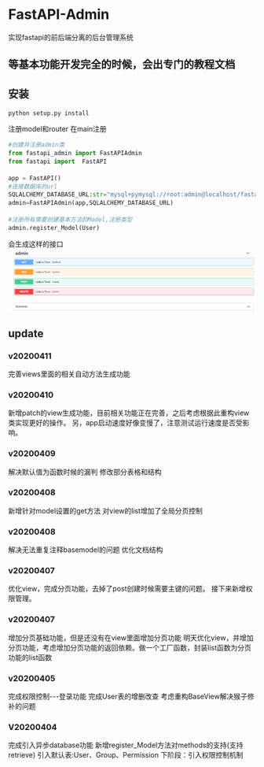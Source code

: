 # FastAPI-Admin
实现fastapi的前后端分离的后台管理系统
## 等基本功能开发完全的时候，会出专门的教程文档
## 安装
```shell script
python setup.py install
```
注册model和router
在main注册
```python
#创建并注册admin类
from fastapi_admin import FastAPIAdmin
from fastapi import  FastAPI

app = FastAPI()
#连接数据库的url
SQLALCHEMY_DATABASE_URL:str="mysql+pymysql://root:admin@localhost/fastapiadmin?charset=utf8mb4"
admin=FastAPIAdmin(app,SQLALCHEMY_DATABASE_URL)

#注册所有需要创建基本方法的Model,注册类型
admin.register_Model(User)

```
会生成这样的接口
![avatar](doc/1585901894(1).jpg)
## update
### v20200411 
完善views里面的相关自动方法生成功能
### v20200410
新增patch的view生成功能，目前相关功能正在完善，之后考虑根据此重构view类实现更好的操作。
另，app启动速度好像变慢了，注意测试运行速度是否受影响。
### v20200409
解决默认值为函数时候的漏判
修改部分表格和结构
### v20200408
新增针对model设置的get方法
对view的list增加了全局分页控制
### v20200408
解决无法重复注释basemodel的问题
优化文档结构
### v20200407
优化view，完成分页功能，去掉了post创建时候需要主键的问题。
接下来新增权限管理。
### v20200407
增加分页基础功能，但是还没有在view里面增加分页功能
明天优化view，并增加分页功能，考虑增加分页功能的返回依赖。做一个工厂函数，封装list函数为分页功能的list函数
### v20200405
完成权限控制---登录功能
完成User表的增删改查
考虑重构BaseView解决猴子修补的问题

### V20200404
完成引入异步database功能
新增register_Model方法对methods的支持(支持retrieve)
引入默认表:User、Group、Permission
下阶段：引入权限控制机制

